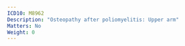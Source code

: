 ```yaml
---
ICD10: M8962
Description: "Osteopathy after poliomyelitis: Upper arm"
Matters: No
Weight: 0
---
```

